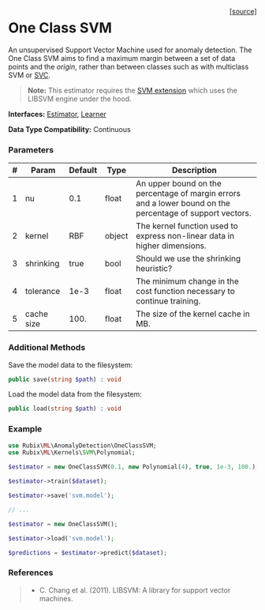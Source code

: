 <span style="float:right;"><a href="https://github.com/RubixML/RubixML/blob/master/src/AnomalyDetectors/OneClassSVM.php">[source]</a></span>

# One Class SVM
An unsupervised Support Vector Machine used for anomaly detection. The One Class SVM aims to find a maximum margin between a set of data points and the *origin*, rather than between classes such as with multiclass SVM or [SVC](../classifiers/svc.md).

> **Note:** This estimator requires the [SVM extension](https://php.net/manual/en/book.svm.php) which uses the LIBSVM engine under the hood.

**Interfaces:** [Estimator](../estimator.md), [Learner](../learner.md)

**Data Type Compatibility:** Continuous

### Parameters
| # | Param | Default | Type | Description |
|---|---|---|---|---|
| 1 | nu | 0.1 | float | An upper bound on the percentage of margin errors and a lower bound on the percentage of support vectors. |
| 2 | kernel | RBF | object | The kernel function used to express non-linear data in higher dimensions. |
| 3 | shrinking | true | bool | Should we use the shrinking heuristic? |
| 4 | tolerance | 1e-3 | float | The minimum change in the cost function necessary to continue training. |
| 5 | cache size | 100. | float | The size of the kernel cache in MB. |

### Additional Methods
Save the model data to the filesystem:
```php
public save(string $path) : void
```

Load the model data from the filesystem:
```php
public load(string $path) : void
```

### Example
```php
use Rubix\ML\AnomalyDetection\OneClassSVM;
use Rubix\ML\Kernels\SVM\Polynomial;

$estimator = new OneClassSVM(0.1, new Polynomial(4), true, 1e-3, 100.);

$estimator->train($dataset);

$estimator->save('svm.model');

// ...

$estimator = new OneClassSVM();

$estimator->load('svm.model');

$predictions = $estimator->predict($dataset);
```

### References
>- C. Chang et al. (2011). LIBSVM: A library for support vector machines.